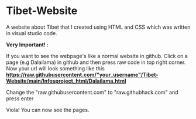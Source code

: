 # Tibet-Website
A website about Tibet that I created using HTML and CSS which was written in visual studio code.

<b>Very Important! : </b>

If you want to see the webpage's like a normal website in github. Click on a page (e.g Dalailama) in github and then press raw code in top right corner. Now your url will look something like this 
<b>https://raw.githubusercontent.com/"your_username"/Tibet-Website/main/Infosproject_html/Dalailama.html</b>

Change the "raw.githubusercontent.com" to "raw.githubhack.com" and press enter

Viola! You can now see the pages.
